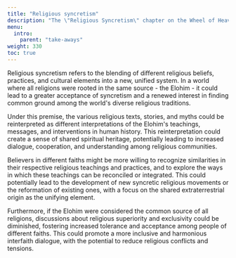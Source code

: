```yaml
---
title: "Religious syncretism"
description: "The \"Religious Syncretism\" chapter on the Wheel of Heaven website explores the blending and integration of various religious beliefs and practices, especially in the context of the site's hypothesis about extraterrestrial influence on human civilization. This chapter might delve into how different religious traditions and stories could be interconnected or reinterpreted in light of the theory that an advanced alien civilization, the Elohim, played a role in human development. It would likely aim to provide a cohesive view that bridges gaps between diverse religious narratives, offering a unique perspective on the synthesis of these spiritual beliefs with the site's extraterrestrial hypothesis."
menu:
  intro:
    parent: "take-aways"
weight: 330
toc: true
---
```


Religious syncretism refers to the blending of different religious beliefs, practices, and cultural elements into a new, unified system. In a world where all religions were rooted in the same source - the Elohim - it could lead to a greater acceptance of syncretism and a renewed interest in finding common ground among the world's diverse religious traditions.

Under this premise, the various religious texts, stories, and myths could be reinterpreted as different interpretations of the Elohim's teachings, messages, and interventions in human history. This reinterpretation could create a sense of shared spiritual heritage, potentially leading to increased dialogue, cooperation, and understanding among religious communities.

Believers in different faiths might be more willing to recognize similarities in their respective religious teachings and practices, and to explore the ways in which these teachings can be reconciled or integrated. This could potentially lead to the development of new syncretic religious movements or the reformation of existing ones, with a focus on the shared extraterrestrial origin as the unifying element.

Furthermore, if the Elohim were considered the common source of all religions, discussions about religious superiority and exclusivity could be diminished, fostering increased tolerance and acceptance among people of different faiths. This could promote a more inclusive and harmonious interfaith dialogue, with the potential to reduce religious conflicts and tensions.

